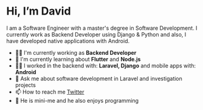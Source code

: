 # Hi, I’m David 

I am a Software Engineer with a master's degree in Software Development. I currently work as Backend Developer using Django & Python and also, I have developed native applications with Android.

- 👨‍🚀 I'm currently working as **Backend Developer** 
- 🌱 I'm currently learning about **Flutter** and **Node.js**
- 👨‍💻 I worked in the backend with: **Laravel, Django** and mobile apps with: **Android**
- 💬 Ask me about software development in Laravel and investigation projects 
- 📫 How to reach me [Twitter](https://twitter.com/davidcasr)
- 🚀 He is mini-me and he also enjoys programming

